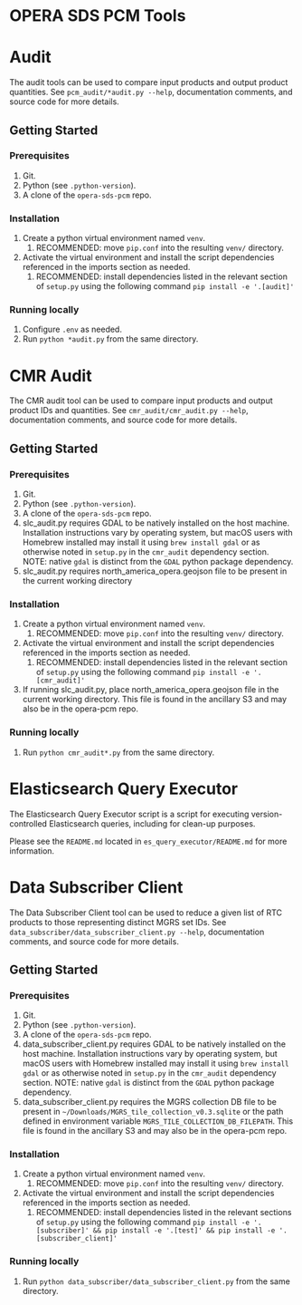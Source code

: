 # OPERA SDS PCM Tools

# Audit

The audit tools can be used to compare input products and output product quantities.
See `pcm_audit/*audit.py --help`, documentation comments, and source code for more details.

## Getting Started

### Prerequisites

1. Git.
2. Python (see `.python-version`).
3. A clone of the `opera-sds-pcm` repo.

### Installation

1. Create a python virtual environment named `venv`.
    1. RECOMMENDED: move `pip.conf` into the resulting `venv/` directory.
2. Activate the virtual environment and install the script dependencies referenced in the imports section as needed.
    1. RECOMMENDED: install dependencies listed in the relevant section of `setup.py` using the following command `pip install -e '.[audit]'`

### Running locally

1. Configure `.env` as needed.
1. Run `python *audit.py` from the same directory.

# CMR Audit

The CMR audit tool can be used to compare input products and output product IDs and quantities.
See `cmr_audit/cmr_audit.py --help`, documentation comments, and source code for more details.

## Getting Started

### Prerequisites

1. Git.
1. Python (see `.python-version`).
1. A clone of the `opera-sds-pcm` repo.
1. slc_audit.py requires GDAL to be natively installed on the host machine. Installation instructions vary by operating system, but macOS users with Homebrew installed may install it using `brew install gdal` or as otherwise noted in `setup.py` in the `cmr_audit` dependency section. NOTE: native `gdal` is distinct from the `GDAL` python package dependency.
1. slc_audit.py requires north_america_opera.geojson file to be present in the current working directory

### Installation

1. Create a python virtual environment named `venv`.
    1. RECOMMENDED: move `pip.conf` into the resulting `venv/` directory.
2. Activate the virtual environment and install the script dependencies referenced in the imports section as needed.
    1. RECOMMENDED: install dependencies listed in the relevant section of `setup.py` using the following command `pip install -e '.[cmr_audit]'`
2. If running slc_audit.py, place north_america_opera.geojson file in the current working directory. This file is found in the ancillary S3 and may also be in the opera-pcm repo.

### Running locally

1. Run `python cmr_audit*.py` from the same directory.


# Elasticsearch Query Executor

The Elasticsearch Query Executor script is a script for executing version-controlled Elasticsearch queries, including for clean-up purposes.

Please see the `README.md` located in `es_query_executor/README.md` for more information.


# Data Subscriber Client

The Data Subscriber Client tool can be used to reduce a given list of RTC products to those representing distinct MGRS set IDs.
See `data_subscriber/data_subscriber_client.py --help`, documentation comments, and source code for more details.

## Getting Started

### Prerequisites

1. Git.
1. Python (see `.python-version`).
1. A clone of the `opera-sds-pcm` repo.
1. data_subscriber_client.py requires GDAL to be natively installed on the host machine. Installation instructions vary by operating system, but macOS users with Homebrew installed may install it using `brew install gdal` or as otherwise noted in `setup.py` in the `cmr_audit` dependency section. NOTE: native `gdal` is distinct from the `GDAL` python package dependency.
1. data_subscriber_client.py requires the MGRS collection DB file to be present in `~/Downloads/MGRS_tile_collection_v0.3.sqlite` or the path defined in environment variable `MGRS_TILE_COLLECTION_DB_FILEPATH`. This file is found in the ancillary S3 and may also be in the opera-pcm repo.


### Installation

1. Create a python virtual environment named `venv`.
    1. RECOMMENDED: move `pip.conf` into the resulting `venv/` directory.
2. Activate the virtual environment and install the script dependencies referenced in the imports section as needed.
    1. RECOMMENDED: install dependencies listed in the relevant sections of `setup.py` using the following command `pip install -e '.[subscriber]' && pip install -e '.[test]' && pip install -e '.[subscriber_client]'`

### Running locally

1. Run `python data_subscriber/data_subscriber_client.py` from the same directory.
